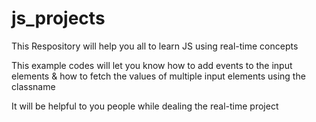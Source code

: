 # js_projects
This Respository will help you all to learn JS using real-time concepts

This example codes will let you know how to add events to the input elements &
how to fetch the values of multiple input elements using the classname

It will be helpful to you people while dealing the real-time project
